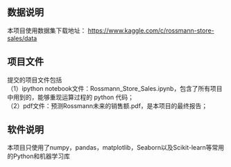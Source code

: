 ## 数据说明
本项目使用数据集下载地址： https://www.kaggle.com/c/rossmann-store-sales/data


## 项目文件
提交的项目文件包括<br>
（1）ipython notebook文件：Rossmann_Store_Sales.ipynb，包含了所有项目中用到的，能够重现运算过程的 python 代码；<br>
（2）pdf文件：预测Rossmann未来的销售额.pdf，是本项目的最终报告；


## 软件说明
本项目只使用了numpy，pandas，matplotlib，Seaborn以及Scikit-learn等常用的Python和机器学习库
